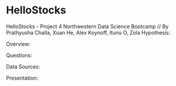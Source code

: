 # HelloStocks
HelloStocks - Project 4
Northwestern Data Science Bootcamp
// By Prathyusha Challa, Xuan He, Alex Koynoff, Itunu O, Zola
Hypothesis:


Overview:

Questions:

Data Sources:

Presentation:

